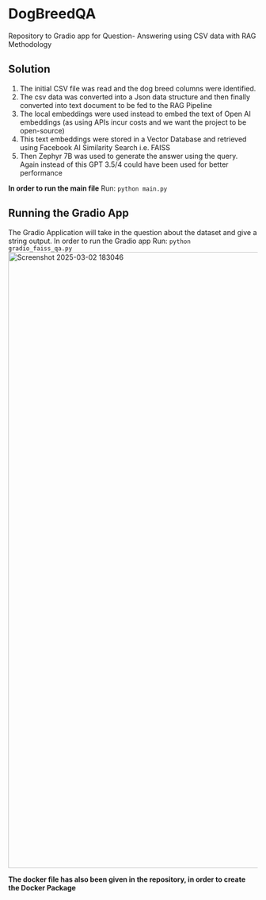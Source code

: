 # DogBreedQA
Repository to Gradio app for Question- Answering using CSV data with RAG Methodology

## Solution
1. The initial CSV file was read and the dog breed columns were identified.
2. The csv data was converted into a Json data structure and then finally converted into text document to be fed to the RAG Pipeline
3. The local embeddings were used instead to embed the text of Open AI embeddings (as using APIs incur costs and we want the project to be open-source)
4. This text embeddings were stored in a Vector Database and retrieved using Facebook AI Similarity Search i.e. FAISS
5. Then Zephyr 7B was used to generate the answer using the query. Again instead of this GPT 3.5/4 could have been used for better performance

**In order to run the main file**
Run: ```python main.py```

## Running the Gradio App
The Gradio Application will take in the question about the dataset and give a string output. In order to run the Gradio app 
Run: ```python gradio_faiss_qa.py```
<img width="1241" alt="Screenshot 2025-03-02 183046" src="https://github.com/user-attachments/assets/44ac7c2e-0cd7-4e13-96e1-dbdac5c503a1" />


**The docker file has also been given in the repository, in order to create the Docker Package**
